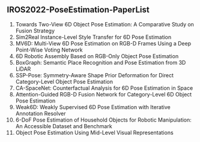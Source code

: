 ## IROS2022-PoseEstimation-PaperList

1. Towards Two-View 6D Object Pose Estimation: A Comparative Study on Fusion Strategy
2. Sim2Real Instance-Level Style Transfer for 6D Pose Estimation
3. MV6D: Multi-View 6D Pose Estimation on RGB-D Frames Using a Deep Point-Wise Voting Network
4. 6D Robotic Assembly Based on RGB-Only Object Pose Estimation
5. BoxGraph: Semantic Place Recognition and Pose Estimation from 3D LiDAR
6. SSP-Pose: Symmetry-Aware Shape Prior Deformation for Direct Category-Level Object Pose Estimation
7. CA-SpaceNet: Counterfactual Analysis for 6D Pose Estimation in Space
8. Attention-Guided RGB-D Fusion Network for Category-Level 6D Object Pose Estimation
9. Weak6D: Weakly Supervised 6D Pose Estimation with Iterative Annotation Resolver
10. 6-DoF Pose Estimation of Household Objects for Robotic Manipulation: An Accessible Dataset and Benchmark
11. Object Pose Estimation Using Mid-Level Visual Representations